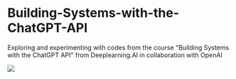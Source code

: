 # Building-Systems-with-the-ChatGPT-API
Exploring and experimenting with codes from the course "Building Systems with the ChatGPT API" from Deeplearning.AI in collaboration with OpenAI

![](https://wordpress.deeplearning.ai/wp-content/uploads/2023/05/OpenAI-DeepLearning_Short_Courses_Campaign_1080.png)